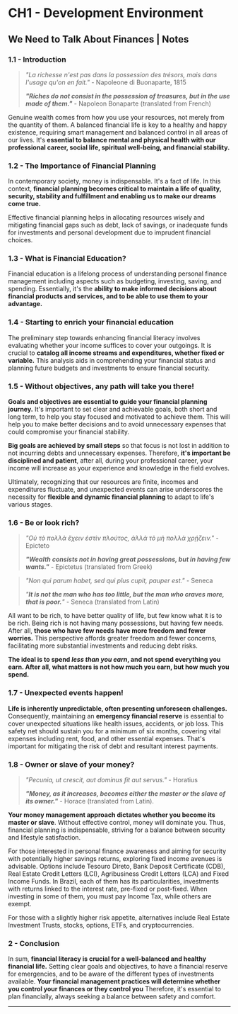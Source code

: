 # CH1 - Development Environment
## We Need to Talk About Finances | Notes
### 1.1 - Introduction

> _"La richesse n'est pas dans la possession des trésors, mais dans l'usage qu'on en fait."_ - Napoleone di Buonaparte, 1815
>
> _**"Riches do not consist in the possession of treasures, but in the use made of them."**_ - Napoleon Bonaparte (translated from
> French)

Genuine wealth comes from how you use your resources, not merely from the quantity of them.
A balanced financial life is key to a healthy and happy existence, requiring smart
management and balanced control in all areas of our lives.  It's **essential to balance
mental and physical health with our professional career, social life, spiritual well-being,
and financial stability.**

### 1.2 - The Importance of Financial Planning

In contemporary society, money is indispensable. It's a fact of life. In this context,
**financial planning becomes critical to maintain a life of quality, security, stability and
fulfillment and enabling us to make our dreams come true.**

Effective financial planning helps in allocating resources wisely and mitigating financial
gaps such as debt, lack of savings, or inadequate funds for investments and personal
development due to imprudent financial choices.

### 1.3 - What is Financial Education?

Financial education is a lifelong process of understanding personal finance management including
aspects such as budgeting, investing, saving, and spending. Essentially, it's the **ability
to make informed decisions about financial products and services, and to be able to use them
to your advantage.**

### 1.4 - Starting to enrich your financial education

The preliminary step towards enhancing financial literacy involves evaluating whether your
income suffices to cover your outgoings. It is crucial to **catalog all income streams and
expenditures, whether fixed or variable.** This analysis aids in comprehending your financial
status and planning future budgets and investments to ensure financial security.

### 1.5 - Without objectives, any path will take you there!

**Goals and objectives are essential to guide your financial planning journey.** It's important
to set clear and achievable goals, both short and long term, to help you stay focused and
motivated to achieve them. This will help you to make better decisions and to avoid unnecessary
expenses that could compromise your financial stability.

**Big goals are achieved by small steps** so that focus is not lost in addition to not incurring
debts and unnecessary expenses. Therefore, **it's important be disciplined and patient**, after
all, during your professional career, your income will increase as your experience and knowledge
in the field evolves.

Ultimately, recognizing that our resources are finite, incomes and expenditures fluctuate, and
unexpected events can arise underscores the necessity for **flexible and dynamic financial
planning** to adapt to life's various stages.

### 1.6 - Be or look rich?

> _"Οὐ τὸ πολλὰ ἔχειν ἐστὶν πλούτος, ἀλλὰ τὸ μὴ πολλὰ χρῄζειν."_ - Epicteto
>
> _**"Wealth consists not in having great possessions, but in having few wants."**_ - Epictetus (translated from Greek)

> _"Non qui parum habet, sed qui plus cupit, pauper est."_ - Seneca
>
> _"**It is not the man who has too little, but the man who craves more, that is poor.**"_ - Seneca (translated from Latin)

All want to be rich, to have better quality of life, but few know what it is to be rich. Being
rich is not having many possessions, but having few needs. After all, **those who have few needs
have more freedom and fewer worries.** This perspective affords greater freedom and fewer
concerns, facilitating more substantial investments and reducing debt risks.

**The ideal is to spend _less than you earn_, and not spend everything you earn. After all, what
matters is not how much you earn, but how much you spend.**

### 1.7 - Unexpected events happen!

**Life is inherently unpredictable, often presenting unforeseen challenges.** Consequently,
maintaining an **emergency financial reserve** is essential to cover unexpected situations like
health issues, accidents, or job loss. This safety net should sustain you for a minimum of six
months, covering vital expenses including rent, food, and other essential expenses. That's
important for mitigating the risk of debt and resultant interest payments.

### 1.8 - Owner or slave of your money?

> _"Pecunia, ut crescit, aut dominus fit aut servus."_ - Horatius
>
> _**"Money, as it increases, becomes either the master or the slave of its owner."**_ - Horace (translated from Latin).

**Your money management approach dictates whether you become its master or slave**. Without effective
control, money will dominate you. Thus, financial planning is indispensable, striving for a
balance between security and lifestyle satisfaction.

For those interested in personal finance awareness and aiming for security with potentially higher
savings returns, exploring fixed income avenues is advisable. Options include Tesouro Direto,
Bank Deposit Certificate (CDB), Real Estate Credit Letters (LCI), Agribusiness Credit Letters
(LCA) and Fixed Income Funds. In Brazil, each of them has its particularities, investments with
returns linked to the interest rate, pre-fixed or post-fixed. When investing in some of them,
you must pay Income Tax, while others are exempt.

For those with a slightly higher risk appetite, alternatives include Real Estate Investment
Trusts, stocks, options, ETFs, and cryptocurrencies.

### 2 - Conclusion

In sum, **financial literacy is crucial for a well-balanced and healthy financial life.** Setting
clear goals and objectives, to have a financial reserve for emergencies, and to be aware of the
different types of investments available. **Your financial management practices will determine
whether you control your finances or they control you** Therefore, it's essential to plan
financially, always seeking a balance between safety and comfort.

---
